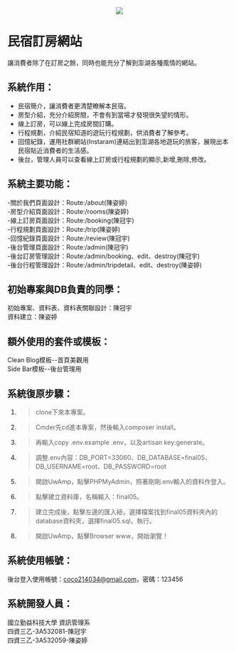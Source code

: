 <p align="center"><img src="https://i.imgur.com/zooZz0l.jpg"></p>

# 民宿訂房網站

讓消費者除了在訂房之餘，同時也能充分了解到澎湖各種風情的網站。

## 系統作用：

- 民宿簡介，讓消費者更清楚瞭解本民宿。
- 房型介紹，充分介紹房間，不會有到當場才發現很失望的情形。
- 線上訂房，可以線上完成房間訂購。
- 行程規劃，介紹民宿知道的遊玩行程規劃，供消費者了解參考。
- 回憶紀錄，運用社群網站(Instaram)連結出到澎湖各地遊玩的旅客，展現出本民宿貼近消費者的生活感。
- 後台，管理人員可以查看線上訂房或行程規劃的顯示,新增,刪除,修改。

## 系統主要功能：

-關於我們頁面設計：Route:/about(陳姿婷)<br>
-房型介紹頁面設計：Route:/rooms(陳姿婷)<br>
-線上訂房頁面設計：Route:/booking(陳冠宇)<br>
-行程規劃頁面設計：Route:/trip(陳姿婷)<br>
-回憶紀錄頁面設計：Route:/review(陳冠宇)<br>
-後台管理頁面設計：Route:/admin(陳冠宇)<br>
-後台訂房管理設計：Route:/admin/booking、edit、destroy(陳冠宇)<br>
-後台行程管理設計：Route:/admin/tripdetail、edit、destroy(陳姿婷)

## 初始專案與DB負責的同學：
初始專案、資料表、資料表關聯設計：陳冠宇<br>
資料建立：陳姿婷

## 額外使用的套件或模板：
Clean Blog模板--首頁美觀用<br>
Side Bar模板--後台管理用

## 系統復原步驟：
1. > clone下來本專案。
2. > Cmder先cd進本專案，然後輸入composer install。
3. >再輸入copy .env.example .env，以及artisan key:generate。
4. > 調整.env內容：DB_PORT=33060、DB_DATABASE=final05、DB_USERNAME=root、DB_PASSWORD=root
5. > 開啟UwAmp，點擊PHPMyAdmin，照著剛剛.env輸入的資料作登入。
6. > 點擊建立資料庫，名稱輸入：final05。
7. > 建立完成後，點擊左邊的匯入紐，選擇檔案找到final05資料夾內的database資料夾，選擇final05.sql，執行。
8. > 開啟UwAmp，點擊Browser www，開始瀏覽！

## 系統使用帳號：
後台登入使用帳號：coco214034@gmail.com，密碼：123456

## 系統開發人員：
國立勤益科技大學 資訊管理系<br>
四資三乙-3A532081-陳冠宇<br>
四資三乙-3A532059-陳姿婷
